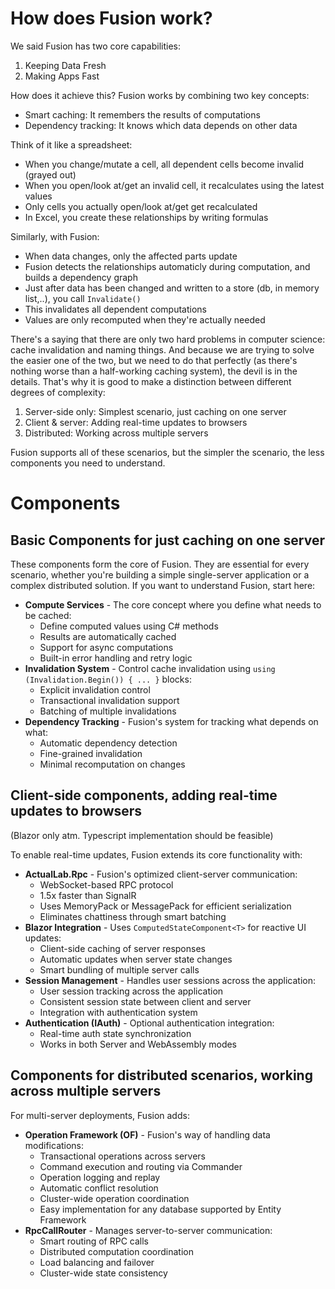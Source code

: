 # How does Fusion work?

We said Fusion has two core capabilities:
1. Keeping Data Fresh
2. Making Apps Fast

How does it achieve this?
Fusion works by combining two key concepts:
- Smart caching: It remembers the results of computations
- Dependency tracking: It knows which data depends on other data

Think of it like a spreadsheet:
- When you change/mutate a cell, all dependent cells become invalid (grayed out)
- When you open/look at/get an invalid cell, it recalculates using the latest values
- Only cells you actually open/look at/get get recalculated
- In Excel, you create these relationships by writing formulas

Similarly, with Fusion:
- When data changes, only the affected parts update
- Fusion detects the relationships automaticly during computation, and builds a dependency graph
- Just after data has been changed and written to a store (db, in memory list,..), you call `Invalidate()`
- This invalidates all dependent computations
- Values are only recomputed when they're actually needed

There's a saying that there are only two hard problems in computer science: cache invalidation and naming things. And because we are trying to solve the easier one of the two, but we need to do that perfectly (as there's nothing worse than a half-working caching system), the devil is in the details. That's why it is good to make a distinction between different degrees of complexity:

1. Server-side only: Simplest scenario, just caching on one server
2. Client & server: Adding real-time updates to browsers
3. Distributed: Working across multiple servers

Fusion supports all of these scenarios, but the simpler the scenario, the less components you need to understand.

# Components

## Basic Components for just caching on one server

These components form the core of Fusion. They are essential for every scenario, whether you're building a simple single-server application or a complex distributed solution. If you want to understand Fusion, start here:

- **Compute Services** - The core concept where you define what needs to be cached:
  - Define computed values using C# methods
  - Results are automatically cached
  - Support for async computations
  - Built-in error handling and retry logic
- **Invalidation System** - Control cache invalidation using `using (Invalidation.Begin()) { ... }` blocks:
  - Explicit invalidation control
  - Transactional invalidation support
  - Batching of multiple invalidations
- **Dependency Tracking** - Fusion's system for tracking what depends on what:
  - Automatic dependency detection
  - Fine-grained invalidation
  - Minimal recomputation on changes

## Client-side components, adding real-time updates to browsers 
(Blazor only atm. Typescript implementation should be feasible)

To enable real-time updates, Fusion extends its core functionality with:
- **ActualLab.Rpc** - Fusion's optimized client-server communication:
  - WebSocket-based RPC protocol
  - 1.5x faster than SignalR
  - Uses MemoryPack or MessagePack for efficient serialization
  - Eliminates chattiness through smart batching
- **Blazor Integration** - Uses `ComputedStateComponent<T>` for reactive UI updates:
  - Client-side caching of server responses
  - Automatic updates when server state changes
  - Smart bundling of multiple server calls
- **Session Management** - Handles user sessions across the application:
  - User session tracking across the application
  - Consistent session state between client and server
  - Integration with authentication system
- **Authentication (IAuth)** - Optional authentication integration:
  - Real-time auth state synchronization
  - Works in both Server and WebAssembly modes

## Components for distributed scenarios, working across multiple servers

For multi-server deployments, Fusion adds:
- **Operation Framework (OF)** - Fusion's way of handling data modifications:
  - Transactional operations across servers
  - Command execution and routing via Commander
  - Operation logging and replay
  - Automatic conflict resolution
  - Cluster-wide operation coordination
  - Easy implementation for any database supported by Entity Framework
- **RpcCallRouter** - Manages server-to-server communication:
  - Smart routing of RPC calls
  - Distributed computation coordination
  - Load balancing and failover
  - Cluster-wide state consistency